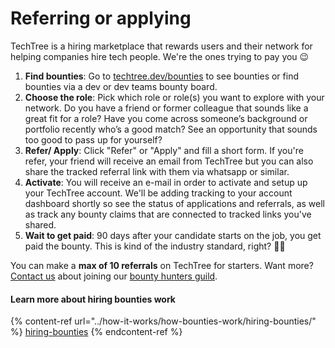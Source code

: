 # Referring or applying

TechTree is a hiring marketplace that rewards users and their network for helping companies hire tech people. We're the ones trying to pay you 😉

1. **Find bounties**: Go to [techtree.dev/bounties](https://techtree.dev/bounties) to see bounties or find bounties via a dev or dev teams bounty board.
2. **Choose the role**: Pick which role or role(s) you want to explore with your network. Do you have a friend or former colleague that sounds like a great fit for a role? Have you come across someone’s background or portfolio recently who’s a good match? See an opportunity that sounds too good to pass up for yourself?
3. **Refer/ Apply**: Click "Refer" or "Apply" and fill a short form. If you're refer, your friend will receive an email from TechTree but you can also share the tracked referral link with them via whatsapp or similar.
4. **Activate**: You will receive an e-mail in order to activate and setup up your TechTree account. We'll be adding tracking to your account dashboard shortly so see the status of applications and referrals, as well as track any bounty claims that are connected to tracked links you've shared.
5. **Wait to get paid**: 90 days after your candidate starts on the job, you get paid the bounty. This is kind of the industry standard, right? 🤷‍♂️

You can make a **max of 10 referrals** on TechTree for starters. Want more? [Contact us](mailto:laurence@techtree.dev) about joining our [bounty hunters guild](https://techtree-dev.typeform.com/bountyguild).

#### Learn more about hiring bounties work

{% content-ref url="../how-it-works/how-bounties-work/hiring-bounties/" %}
[hiring-bounties](../how-it-works/how-bounties-work/hiring-bounties/)
{% endcontent-ref %}
